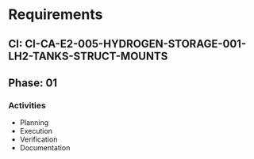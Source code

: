 # Requirements

## CI: CI-CA-E2-005-HYDROGEN-STORAGE-001-LH2-TANKS-STRUCT-MOUNTS
## Phase: 01

### Activities
- Planning
- Execution
- Verification
- Documentation
